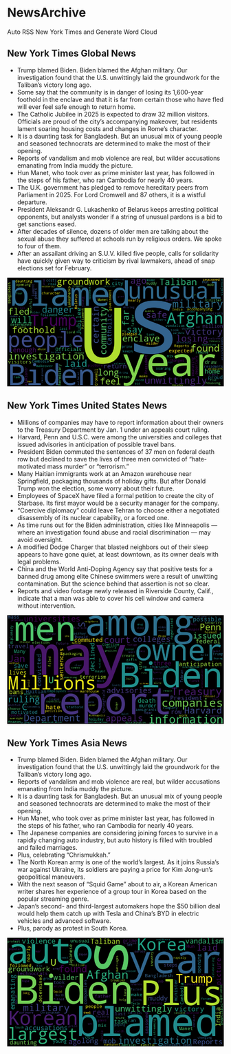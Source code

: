 # NewsArchive
Auto RSS New York Times and Generate Word Cloud

## New York Times Global News
* Trump blamed Biden. Biden blamed the Afghan military. Our investigation found that the U.S. unwittingly laid the groundwork for the Taliban’s victory long ago.
* Some say that the community is in danger of losing its 1,600-year foothold in the enclave and that it is far from certain those who have fled will ever feel safe enough to return home.
* The Catholic Jubilee in 2025 is expected to draw 32 million visitors. Officials are proud of the city’s accompanying makeover, but residents lament soaring housing costs and changes in Rome’s character.
* It is a daunting task for Bangladesh. But an unusual mix of young people and seasoned technocrats are determined to make the most of their opening.
* Reports of vandalism and mob violence are real, but wilder accusations emanating from India muddy the picture.
* Hun Manet, who took over as prime minister last year, has followed in the steps of his father, who ran Cambodia for nearly 40 years.
* The U.K. government has pledged to remove hereditary peers from Parliament in 2025. For Lord Cromwell and 87 others, it is a wistful departure.
* President Aleksandr G. Lukashenko of Belarus keeps arresting political opponents, but analysts wonder if a string of unusual pardons is a bid to get sanctions eased.
* After decades of silence, dozens of older men are talking about the sexual abuse they suffered at schools run by religious orders. We spoke to four of them.
* After an assailant driving an S.U.V. killed five people, calls for solidarity have quickly given way to criticism by rival lawmakers, ahead of snap elections set for February.

![Global](./global.png)
## New York Times United States News
* Millions of companies may have to report information about their owners to the Treasury Department by Jan. 1 under an appeals court ruling.
* Harvard, Penn and U.S.C. were among the universities and colleges that issued advisories in anticipation of possible travel bans.
* President Biden commuted the sentences of 37 men on federal death row but declined to save the lives of three men convicted of “hate-motivated mass murder” or “terrorism.”
* Many Haitian immigrants work at an Amazon warehouse near Springfield, packaging thousands of holiday gifts. But after Donald Trump won the election, some worry about their future.
* Employees of SpaceX have filed a formal petition to create the city of Starbase. Its first mayor would be a security manager for the company.
* “Coercive diplomacy” could leave Tehran to choose either a negotiated disassembly of its nuclear capability, or a forced one.
* As time runs out for the Biden administration, cities like Minneapolis — where an investigation found abuse and racial discrimination — may avoid oversight.
* A modified Dodge Charger that blasted neighbors out of their sleep appears to have gone quiet, at least downtown, as its owner deals with legal problems.
* China and the World Anti-Doping Agency say that positive tests for a banned drug among elite Chinese swimmers were a result of unwitting contamination. But the science behind that assertion is not so clear.
* Reports and video footage newly released in Riverside County, Calif., indicate that a man was able to cover his cell window and camera without intervention.

![US](./usnews.png)
## New York Times Asia News
* Trump blamed Biden. Biden blamed the Afghan military. Our investigation found that the U.S. unwittingly laid the groundwork for the Taliban’s victory long ago.
* Reports of vandalism and mob violence are real, but wilder accusations emanating from India muddy the picture.
* It is a daunting task for Bangladesh. But an unusual mix of young people and seasoned technocrats are determined to make the most of their opening.
* Hun Manet, who took over as prime minister last year, has followed in the steps of his father, who ran Cambodia for nearly 40 years.
* The Japanese companies are considering joining forces to survive in a rapidly changing auto industry, but auto history is filled with troubled and failed marriages.
* Plus, celebrating “Chrismukkah.”
* The North Korean army is one of the world’s largest.​ As it joins Russia’s war against Ukraine, its soldiers are paying a price for Kim Jong-un’s geopolitical maneuvers.
* With the next season of “Squid Game” about to air, a Korean American writer shares her experience of a group tour in Korea based on the popular streaming genre.
* Japan’s second- and third-largest automakers hope the $50 billion deal would help them catch up with Tesla and China’s BYD in electric vehicles and advanced software.
* Plus, parody as protest in South Korea.

![Asian](./asian.png)
